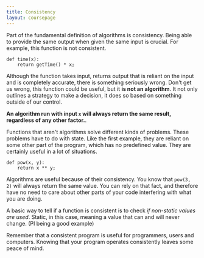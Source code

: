 ```yaml
---
title: Consistency
layout: coursepage
---
```


Part of the fundamental definition of algorithms is consistency. Being able to provide the same output when given the same input is crucial. For example, this function is not consistent.

    def time(x):
        return getTime() * x;

Although the function takes input, returns output that is reliant on the input and is completely accurate, there is something seriously wrong. Don't get us wrong, this function could be useful, but it **is not an algorithm**. It not only outlines a strategy to make a decision, it does so based on something outside of our control.

**An algorithm run with input `x` will always return the same result, regardless of any other factor.**.

Functions that aren't algorithms solve different kinds of problems. These problems have to do with state. Like the first example, they are reliant on some other part of the program, which has no predefined value. They are certainly useful in a lot of situations.

    def pow(x, y):
        return x ** y;

Algorithms are useful because of their consistency. You know that `pow(3, 2)` will always return the same value. You can rely on that fact, and therefore have no need to care about other parts of your code interfering with what you are doing.

A basic way to tell if a function is consistent is to check *if non-static values are used*. Static, in this case, meaning a value that can and will never change. (PI being a good example)

Remember that a consistent program is useful for programmers, users and computers. Knowing that your program operates consistently leaves some peace of mind.
